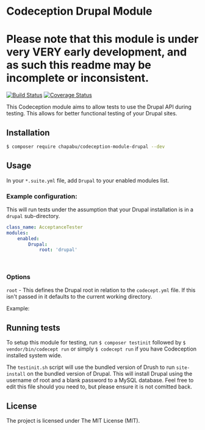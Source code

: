# Codeception Drupal Module

# Please note that this module is under very VERY early development, and as such this readme may be incomplete or inconsistent.

[![Build Status](https://travis-ci.org/Chapabu/codeception-module-drupal.svg?branch=master)](https://travis-ci.org/Chapabu/codeception-module-drupal) 
[![Coverage Status](https://coveralls.io/repos/Chapabu/codeception-module-drupal/badge.svg)](https://coveralls.io/r/Chapabu/codeception-module-drupal)

This Codeception module aims to allow tests to use the Drupal API during testing. This allows for better functional testing of your Drupal sites.

## Installation

```bash
$ composer require chapabu/codeception-module-drupal --dev
```

## Usage

In your `*.suite.yml` file, add `Drupal` to your enabled modules list.

### Example configuration:

This will run tests under the assumption that your Drupal installation is in a `drupal` sub-directory.

```yaml
class_name: AcceptanceTester
modules:
    enabled:
        Drupal:
            root: 'drupal'
        
        
```

### Options

```root``` - This defines the Drupal root in relation to the `codecept.yml` file. If this isn't passed in it defaults to the current working directory.

Example:

## Running tests

To setup this module for testing, run `$ composer testinit` followed by `$ vendor/bin/codecept run` or simply `$ codecept run` if you have Codeception installed system wide.

The `testinit.sh` script will use the bundled version of Drush to run `site-install` on the bundled version of Drupal.  This will install Drupal using the username of root and a blank password to a MySQL database. Feel free to edit this file should you need to, but please ensure it is not comitted back.

## License

The project is licensed under The MIT License (MIT).
